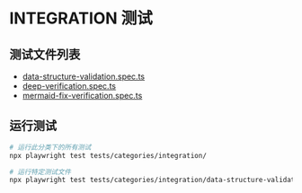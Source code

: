 # INTEGRATION 测试

## 测试文件列表

- [data-structure-validation.spec.ts](./data-structure-validation.spec.ts)
- [deep-verification.spec.ts](./deep-verification.spec.ts)
- [mermaid-fix-verification.spec.ts](./mermaid-fix-verification.spec.ts)

## 运行测试

```bash
# 运行此分类下的所有测试
npx playwright test tests/categories/integration/

# 运行特定测试文件
npx playwright test tests/categories/integration/data-structure-validation.spec.ts
```
